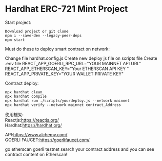 # Hardhat ERC-721 Mint Project

Start project:

```shell
Download project or git clone
npm i --save-dev --legacy-peer-deps
npm start
```


Must do these to deploy smart contract on network:
<p>
Change file hardhat.config.js
Create new deploy js file on scripts file
Create .env file
REACT_APP_GOERLI_RPC_URL="YOUR MAINNET API URL"
REACT_APP_ETHERSCAN_KEY="Your ETHERSCAN API KEY "
REACT_APP_PRIVATE_KEY="YOUR WALLET PRIVATE KEY"
</p>

Contract deploy:
```shell
npx hardhat clean
npx hardhat compile
npx hardhat run ./scripts/yourdeploy.js --network mainnet
npx hardhat verify --network mainnet contract_Address
```
使用框架:<br/>
Reactjs:https://reactjs.org/ <br/>
Hardhat:https://hardhat.org/

API:https://www.alchemy.com/ <br/>
GOERLI FAUCET:https://goerlifaucet.com/

go etherscan goerli testnet search your contract address and you can see contract content on Etherscan!
